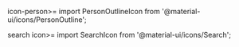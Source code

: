 icon-person>=
import PersonOutlineIcon from '@material-ui/icons/PersonOutline';

search icon>=
import SearchIcon from '@material-ui/icons/Search';